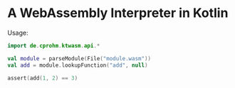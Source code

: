 # A WebAssembly Interpreter in Kotlin

Usage:

```kotlin
import de.cprohm.ktwasm.api.*

val module = parseModule(File("module.wasm"))
val add = module.lookupFunction("add", null)

assert(add(1, 2) == 3)
```

